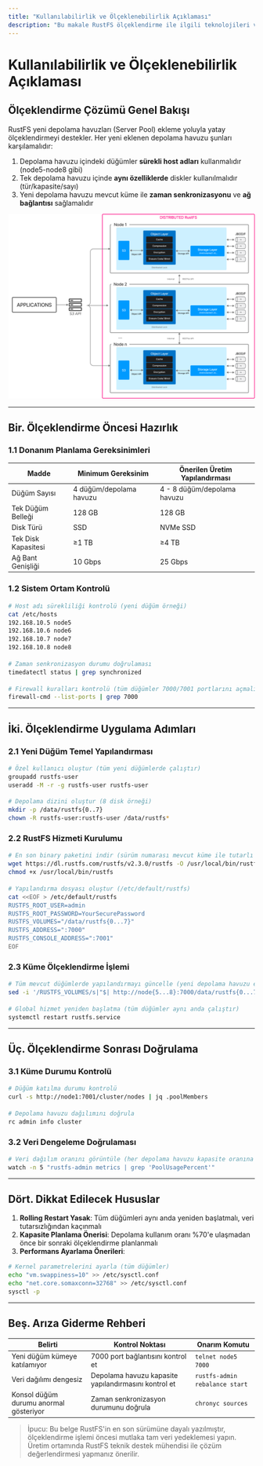 ```yaml
---
title: "Kullanılabilirlik ve Ölçeklenebilirlik Açıklaması"
description: "Bu makale RustFS ölçeklendirme ile ilgili teknolojileri ve açıklamaları detaylı olarak sunacaktır."
---
```


# Kullanılabilirlik ve Ölçeklenebilirlik Açıklaması

## Ölçeklendirme Çözümü Genel Bakışı

RustFS yeni depolama havuzları (Server Pool) ekleme yoluyla yatay ölçeklendirmeyi destekler. Her yeni eklenen depolama havuzu şunları karşılamalıdır:

1. Depolama havuzu içindeki düğümler **sürekli host adları** kullanmalıdır (node5-node8 gibi)
2. Tek depolama havuzu içinde **aynı özelliklerde** diskler kullanılmalıdır (tür/kapasite/sayı)
3. Yeni depolama havuzu mevcut küme ile **zaman senkronizasyonu** ve **ağ bağlantısı** sağlamalıdır

![RustFS Mimari Diyagramı](./images/s2-1.png)

---

## Bir. Ölçeklendirme Öncesi Hazırlık

### 1.1 Donanım Planlama Gereksinimleri

| Madde | Minimum Gereksinim | Önerilen Üretim Yapılandırması |
|---------------|---------------------------|---------------------------|
| Düğüm Sayısı | 4 düğüm/depolama havuzu | 4 - 8 düğüm/depolama havuzu |
| Tek Düğüm Belleği | 128 GB | 128 GB |
| Disk Türü | SSD | NVMe SSD |
| Tek Disk Kapasitesi | ≥1 TB | ≥4 TB |
| Ağ Bant Genişliği | 10 Gbps | 25 Gbps |

### 1.2 Sistem Ortam Kontrolü

```bash
# Host adı sürekliliği kontrolü (yeni düğüm örneği)
cat /etc/hosts
192.168.10.5 node5
192.168.10.6 node6
192.168.10.7 node7
192.168.10.8 node8

# Zaman senkronizasyon durumu doğrulaması
timedatectl status | grep synchronized

# Firewall kuralları kontrolü (tüm düğümler 7000/7001 portlarını açmalı)
firewall-cmd --list-ports | grep 7000
```

---

## İki. Ölçeklendirme Uygulama Adımları

### 2.1 Yeni Düğüm Temel Yapılandırması

```bash
# Özel kullanıcı oluştur (tüm yeni düğümlerde çalıştır)
groupadd rustfs-user
useradd -M -r -g rustfs-user rustfs-user

# Depolama dizini oluştur (8 disk örneği)
mkdir -p /data/rustfs{0..7}
chown -R rustfs-user:rustfs-user /data/rustfs*
```

### 2.2 RustFS Hizmeti Kurulumu

```bash
# En son binary paketini indir (sürüm numarası mevcut küme ile tutarlı olmalı)
wget https://dl.rustfs.com/rustfs/v2.3.0/rustfs -O /usr/local/bin/rustfs
chmod +x /usr/local/bin/rustfs

# Yapılandırma dosyası oluştur (/etc/default/rustfs)
cat <<EOF > /etc/default/rustfs
RUSTFS_ROOT_USER=admin
RUSTFS_ROOT_PASSWORD=YourSecurePassword
RUSTFS_VOLUMES="/data/rustfs{0...7}"
RUSTFS_ADDRESS=":7000"
RUSTFS_CONSOLE_ADDRESS=":7001"
EOF
```

### 2.3 Küme Ölçeklendirme İşlemi

```bash
# Tüm mevcut düğümlerde yapılandırmayı güncelle (yeni depolama havuzu ekle)
sed -i '/RUSTFS_VOLUMES/s|"$| http://node{5...8}:7000/data/rustfs{0...7}"|' /etc/default/rustfs

# Global hizmet yeniden başlatma (tüm düğümler aynı anda çalıştır)
systemctl restart rustfs.service
```

---

## Üç. Ölçeklendirme Sonrası Doğrulama

### 3.1 Küme Durumu Kontrolü

```bash
# Düğüm katılma durumu kontrolü
curl -s http://node1:7001/cluster/nodes | jq .poolMembers

# Depolama havuzu dağılımını doğrula
rc admin info cluster
```

### 3.2 Veri Dengeleme Doğrulaması

```bash
# Veri dağılım oranını görüntüle (her depolama havuzu kapasite oranına yakın olmalı)
watch -n 5 "rustfs-admin metrics | grep 'PoolUsagePercent'"
```

---

## Dört. Dikkat Edilecek Hususlar

1. **Rolling Restart Yasak**: Tüm düğümleri aynı anda yeniden başlatmalı, veri tutarsızlığından kaçınmalı
2. **Kapasite Planlama Önerisi**: Depolama kullanım oranı %70'e ulaşmadan önce bir sonraki ölçeklendirme planlanmalı
3. **Performans Ayarlama Önerileri**:

 ```bash
 # Kernel parametrelerini ayarla (tüm düğümler)
 echo "vm.swappiness=10" >> /etc/sysctl.conf
 echo "net.core.somaxconn=32768" >> /etc/sysctl.conf
 sysctl -p
 ```

---

## Beş. Arıza Giderme Rehberi

| Belirti | Kontrol Noktası | Onarım Komutu |
|---------------------------|---------------------------------|-------------------------------|
| Yeni düğüm kümeye katılamıyor | 7000 port bağlantısını kontrol et | `telnet node5 7000` |
| Veri dağılımı dengesiz | Depolama havuzu kapasite yapılandırmasını kontrol et | `rustfs-admin rebalance start`|
| Konsol düğüm durumu anormal gösteriyor | Zaman senkronizasyon durumunu doğrula | `chronyc sources` |

> İpucu: Bu belge RustFS'in en son sürümüne dayalı yazılmıştır, ölçeklendirme işlemi öncesi mutlaka tam veri yedeklemesi yapın. Üretim ortamında RustFS teknik destek mühendisi ile çözüm değerlendirmesi yapmanız önerilir.